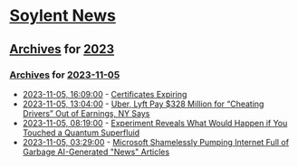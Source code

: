 # [Soylent News](../../../README.md)

## [Archives](../../index.md) for [2023](../index.md)

### [Archives](../../index.md) for [2023-11-05](index.md)

* [2023-11-05, 16:09:00](https://soylentnews.org/meta/article.pl?sid=23/11/05/168231&from=rss) - [Certificates Expiring](https://soylentnews.org/meta/article.pl?sid=23/11/05/168231&from=rss)
* [2023-11-05, 13:04:00](https://soylentnews.org/article.pl?sid=23/11/04/1056248&from=rss) - [Uber, Lyft Pay $328 Million for “Cheating Drivers” Out of Earnings, NY Says](https://soylentnews.org/article.pl?sid=23/11/04/1056248&from=rss)
* [2023-11-05, 08:19:00](https://soylentnews.org/article.pl?sid=23/11/04/0412250&from=rss) - [Experiment Reveals What Would Happen if You Touched a Quantum Superfluid](https://soylentnews.org/article.pl?sid=23/11/04/0412250&from=rss)
* [2023-11-05, 03:29:00](https://soylentnews.org/article.pl?sid=23/11/04/0352215&from=rss) - [Microsoft Shamelessly Pumping Internet Full of Garbage AI-Generated \"News\" Articles](https://soylentnews.org/article.pl?sid=23/11/04/0352215&from=rss)
